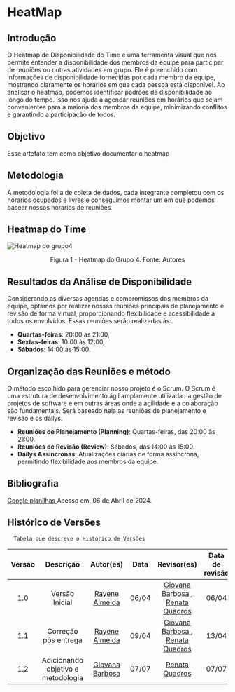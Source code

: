 
# **HeatMap**

## Introdução
O Heatmap de Disponibilidade do Time é uma ferramenta visual que nos permite entender a disponibilidade dos membros da equipe para participar de reuniões ou outras atividades em grupo. Ele é preenchido com informações de disponibilidade fornecidas por cada membro da equipe, mostrando claramente os horários em que cada pessoa está disponível. Ao analisar o heatmap, podemos identificar padrões de disponibilidade ao longo do tempo. Isso nos ajuda a agendar reuniões em horários que sejam convenientes para a maioria dos membros da equipe, minimizando conflitos e garantindo a participação de todos.

## Objetivo
Esse artefato tem como objetivo documentar o heatmap 

## Metodologia
A metodologia foi a de coleta de dados, cada integrante completou com os horarios ocupados e livres e conseguimos montar um em que podemos basear nossos horarios de reuniões

## Heatmap do Time
![Heatmap do grupo4](../assets/planejamento/heatmap.png)
<div align="center">
<p> Figura 1 - Heatmap do Grupo 4. Fonte: Autores </p> 
</div>


## Resultados da Análise de Disponibilidade
Considerando as diversas agendas e compromissos dos membros da equipe, optamos por realizar nossas reuniões principais de planejamento e revisão de forma virtual, proporcionando flexibilidade e acessibilidade a todos os envolvidos. Essas reuniões serão realizadas às:
- **Quartas-feiras**: 20:00 às 21:00,
- **Sextas-feiras**: 10:00 às 12:00,
- **Sábados**: 14:00 às 15:00.

## Organização das Reuniões e método


O método escolhido para gerenciar nosso projeto é o Scrum. O Scrum é uma estrutura de desenvolvimento ágil amplamente utilizada na gestão de projetos de software e em outras áreas onde a agilidade e a colaboração são fundamentais. Será baseado nela as reuniões de planejamento e revisão e os dailys.

- **Reuniões de Planejamento (Planning)**: Quartas-feiras, das 20:00 às 21:00.
- **Reuniões de Revisão (Review)**: Sábados, das 14:00 às 15:00.
- **Dailys Assíncronas**: Atualizações diárias de forma assíncrona, permitindo flexibilidade aos membros da equipe.

## Bibliografia
[Google planilhas ](https://docs.google.com/spreadsheets/d/1-f5IZgH8TP62LMIYTtS3V4iItvkGhwRnNfNDbIRDzP8/edit#gid=96807035)  Acesso em: 06 de Abril de 2024.

## **Histórico de Versões**
 
      Tabela que descreve o Histórico de Versões
| Versão |          Descrição              |     Autor(es)      |      Data      |   Revisor(es)     |    Data de revisão    |  
|:------:|:-------------------------------:|:--------------:|:--------------:|:-------------:|:---------------------:|
|  1.0   | Versão Inicial                    |   [Rayene Almeida](https://github.com/rayenealmeida)      |   06/04   |       [Giovana Barbosa ](https://github.com/gio221), [Renata Quadros](https://github.com/Renatinha28)        |     06/04                 |
|  1.1   | Correção pós entrega                   |   [Rayene Almeida ](https://github.com/rayenealmeida)      |   09/04   |    [Giovana Barbosa ](https://github.com/gio221) , [Renata Quadros](https://github.com/Renatinha28)           |      13/04           |
|  1.2  | Adicionando objetivo e metodologia                  |     [Giovana Barbosa ](https://github.com/gio221) |07/07| [Renata Quadros](https://github.com/Renatinha28)           |     07/07          |